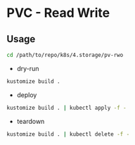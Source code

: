 # PVC - Read Write

## Usage

```sh
cd /path/to/repo/k8s/4.storage/pv-rwo
```

* dry-run

```sh
kustomize build .
```

* deploy

```sh
kustomize build . | kubectl apply -f -
```

* teardown

```sh
kustomize build . | kubectl delete -f -
```